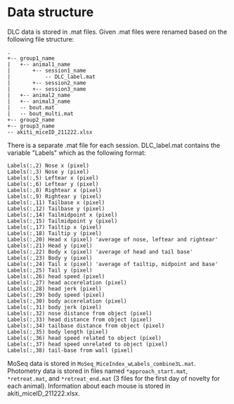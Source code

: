 # Data structure
DLC data is stored in .mat files. Given .mat files were renamed based on the following file structure:

```
.
+-- group1_name
|   +-- animal1_name
|       +-- session1_name
|           -- DLC_label.mat
|       +-- session2_name
|       +-- session3_name
|   +-- animal2_name
|   +-- animal3_name
|   -- bout.mat
|   -- bout_multi.mat
+-- group2_name
+-- group3_name
-- akiti_miceID_211222.xlsx
```

There is a separate .mat file for each session. DLC_label.mat contains the variable "Labels" which as the following format:
```
Labels(:,2) Nose x (pixel)
Labels(:,3) Nose y (pixel)
Labels(:,5) Leftear x (pixel)
Labels(:,6) Leftear y (pixel)
Labels(:,8) Rightear x (pixel)
Labels(:,9) Rightear y (pixel)
Labels(:,11) Tailbase x (pixel)
Labels(:,12) Tailbase y (pixel)
Labels(:,14) Tailmidpoint x (pixel)
Labels(:,15) Tailmidpoint y (pixel)
Labels(:,17) Tailtip x (pixel)
Labels(:,18) Tailtip y (pixel)
Labels(:,20) Head x (pixel) 'average of nose, leftear and rightear'
Labels(:,21) Head y (pixel)
Labels(:,22) Body x (pixel) 'average of head and tail base'
Labels(:,23) Body y (pixel)
Labels(:,24) Tail x (pixel) 'average of tailtip, midpoint and base'
Labels(:,25) Tail y (pixel)
Labels(:,26) head speed (pixel)
Labels(:,27) head accerelation (pixel)
Labels(:,28) head jerk (pixel)
Labels(:,29) body speed (pixel)
Labels(:,30) body accerelation (pixel)
Labels(:,31) body jerk (pixel)
Labels(:,32) nose distance from object (pixel)
Labels(:,33) head distance from object (pixel)
Labels(:,34) tailbase distance from object (pixel)
Labels(:,35) body length (pixel)
Labels(:,36) head speed related to object (pixel)
Labels(:,37) head speed unrelated to object (pixel)
Labels(:,38) tail-base from wall (pixel)
```

MoSeq data is stored in `MoSeq_MiceIndex_wLabels_combine3L.mat`.
Photometry data is stored in files named `*approach_start.mat`, `*retreat.mat`, and `*retreat_end.mat` (3 files for the first day of novelty for each animal). Information about each mouse is stored in akiti_miceID_211222.xlsx. 
